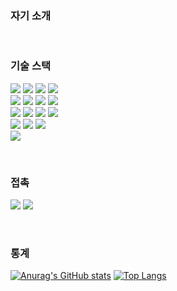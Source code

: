 <!-- ![우주](https://user-images.githubusercontent.com/50413112/105368338-c5250000-5c44-11eb-9a01-5a8c95186bba.jpg) -->

### 자기 소개

&nbsp;

### 기술 스택
<div>
  <!-- C --> <img src="https://img.shields.io/badge/c-%2300599C.svg?style=for-the-badge&logo=c%2B%2B&logoColor=white"/>
  <!-- Java --> <img src="https://img.shields.io/badge/java-007396?style=for-the-badge&logo=java&logoColor=white"/> 
  <!-- Spring --> <img src="https://img.shields.io/badge/Spring-6DB33F?style=for-the-badge&logo=Spring&logoColor=white"/>
  <!-- Github --> <img src="https://img.shields.io/badge/github-181717?style=for-the-badge&logo=github&logoColor=white"/>
</div>

<div>
  <!-- C++ --> <img src="https://img.shields.io/badge/c++-%2300599C.svg?style=for-the-badge&logo=c%2B%2B&logoColor=white"/>
  <!-- JavaScript --> <img src="https://img.shields.io/badge/javascript-F7DF1E?style=for-the-badge&logo=javascript&logoColor=black">
  <!-- Python --> <img src="https://img.shields.io/badge/python-3670A0?style=for-the-badge&logo=python&logoColor=ffdd54"/>
  <!-- Linux --> <img src="https://img.shields.io/badge/linux-FCC624?style=for-the-badge&logo=linux&logoColor=black"/>
</div>

<div>
  <!-- C# --> <img src="https://img.shields.io/badge/c%23-%23239120.svg?style=for-the-badge&logo=c-sharp&logoColor=white"/>
  <!-- MySQL --> <img src="https://img.shields.io/badge/mysql-4479A1?style=for-the-badge&logo=mysql&logoColor=white"/>
  <!-- Oracle --> <img src="https://img.shields.io/badge/oracle-F80000?style=for-the-badge&logo=oracle&logoColor=white">
  <!-- Unity --> <img src="https://img.shields.io/badge/Unity-6DB33F?style=for-the-badge&logo=Unity&logoColor=white"/>
</div>

<div>
<!-- Html --> <img src="https://img.shields.io/badge/html-E34F26?style=for-the-badge&logo=html5&logoColor=white">
<!-- Css --> <img src="https://img.shields.io/badge/css-1572B6?style=for-the-badge&logo=css3&logoColor=white">
<!-- React --> <img src="https://img.shields.io/badge/react-61DAFB?style=for-the-badge&logo=react&logoColor=black">
</div>

<div>
<!-- React --> <img src="https://img.shields.io/badge/aws-232F3E?style=for-the-badge&logo=aws&logoColor=white">
</div>

&nbsp;

### 접촉
<div>
  <!-- 블로그 주소 --> <a href="https://blog.naver.com/songbyhyeok"><img src="https://img.shields.io/badge/Tech%20Blog-11B48A?style=flat-    square&logo=Vimeo&logoColor=white&link=https://blog.naver.com/songbyhyeok"/></a> 
  <!-- 이메일 주소 --> <a href="mailto:songbyhyeok@gmail.com"><img src="https://img.shields.io/badge/Gmail-d14836?style=flat-  square&logo=Gmail&logoColor=white&link=songbyhyeok@gmail.com"/></a>
</div>

&nbsp;

### 통계
[![Anurag's GitHub stats](https://github-readme-stats.vercel.app/api?username=songbyhyeok)](https://github.com/anuraghazra/github-readme-stats)
[![Top Langs](https://github-readme-stats.vercel.app/api/top-langs/?username=songbyhyeok&layout=compact)](https://github.com/anuraghazra/github-readme-stats)


<!--
**songbyhyeok/songbyhyeok** is a ✨ _special_ ✨ repository because its `README.md` (this file) appears on your GitHub profile.

Here are some ideas to get you started:

- 🔭 I’m currently working on ...
- 🌱 I’m currently learning ...
- 👯 I’m looking to collaborate on ...
- 🤔 I’m looking for help with ...
- 💬 Ask me about ...
- 📫 How to reach me: ...
- 😄 Pronouns: ...
- ⚡ Fun fact: ...
-->
